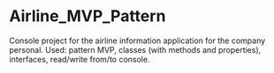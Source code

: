 # Airline_MVP_Pattern
Console project for the airline information application for the company personal.
Used: pattern MVP, classes (with methods and properties), interfaces, read/write from/to console.
